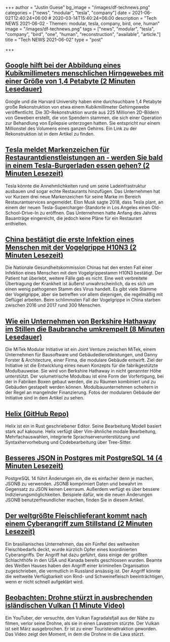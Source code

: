 +++
author = "Justin Guese"
bg_image = "/images/df-technews.png"
categories = ["news", "modular", "tesla", "company"]
date = 2021-06-02T12:40:24+06:00 # 2020-03-14T15:40:24+06:00
description = "Tech NEWS 2021-06-02 - Themen: modular, tesla, company, bird, one, human"
image = "/images/df-technews.png"
tags = ["news", "modular", "tesla", "company", "bird", "one", "human", "reconstruction", "available", "article."]
title = "Tech NEWS 2021-06-02"
type = "post"

+++

## [Google hilft bei der Abbildung eines Kubikmillimeters menschlichen Hirngewebes mit einer Größe von 1,4 Petabyte (2 Minuten Lesedauer)](https://9to5google.com/2021/06/01/google-human-brain-map/)

 Google und die Harvard University haben eine durchsuchbare 1,4 Petabyte große Rekonstruktion von etwa einem Kubikmillimeter Gehirngewebe veröffentlicht. Die 3D-Rekonstruktion wurde aus 225 Millionen 2D-Bildern von Geweben erstellt, die von Spendern stammen, die sich einer Operation zur Behandlung von Epilepsie unterzogen hatten. Sie entspricht nur einem Millionstel des Volumens eines ganzen Gehirns. Ein Link zu der Rekonstruktion ist in dem Artikel zu finden.

## [Tesla meldet Markenzeichen für Restaurantdienstleistungen an - werden Sie bald in einem Tesla-Burgerladen essen gehen? (2 Minuten Lesezeit)](https://electrek.co/2021/06/01/tesla-files-trademark-restaurant-services/)

 Tesla könnte die Annehmlichkeiten rund um seine Ladeinfrastruktur ausbauen und sogar echte Restaurants hinzufügen. Das Unternehmen hat vor Kurzem drei neue Markenzeichen für seine Marke im Bereich Restaurantservices angemeldet. Elon Musk sagte 2018, dass Tesla plant, an einem der neuen Tesla-Supercharger-Standorte in Los Angeles einen Old-School-Drive-In zu eröffnen. Das Unternehmen hatte Anfang des Jahres Bauanträge eingereicht, die jedoch keine Pläne für ein Restaurant enthielten.

## [China bestätigt die erste Infektion eines Menschen mit der Vogelgrippe H10N3 (2 Minuten Lesezeit)](https://interestingengineering.com/china-confirms-first-human-infection-of-h10n3-bird-flu)

 Die Nationale Gesundheitskommission Chinas hat den ersten Fall einer Infektion eines Menschen mit dem Vogelgrippestamm H10N3 bestätigt. Der Patient hat überlebt, weitere Fälle gab es nicht. Eine weit verbreitete Übertragung der Krankheit ist äußerst unwahrscheinlich, da es sich um einen wenig pathogenen Stamm des Virus handelt. Es gibt viele Stämme der Vogelgrippe, aber sie betreffen vor allem diejenigen, die regelmäßig mit Geflügel arbeiten. Beim schlimmsten Fall der Vogelgrippe in China starben zwischen 2016 und 2017 rund 300 Menschen.

## [Wie ein Unternehmen von Berkshire Hathaway im Stillen die Baubranche umkrempelt (8 Minuten Lesedauer)](https://www.fastcompany.com/90637837/how-a-berkshire-hathaway-company-is-quietly-planning-to-disrupt-the-construction-industry)

 Die MiTek Modular Initiative ist ein Joint Venture zwischen MiTek, einem Unternehmen für Bausoftware und Gebäudedienstleistungen, und Danny Forster & Architecture, einer Firma, die modulare Gebäude entwirft. Ziel der Initiative ist die Entwicklung eines neuen Konzepts für die fabrikgestützte Modulbauweise. Sie wird von Berkshire Hathaway in nicht genannter Höhe unterstützt. Der volumetrische Modulbau ist eine Form der Vorfertigung, bei der in Fabriken Boxen gebaut werden, die zu Räumen kombiniert und zu Gebäuden gestapelt werden können. Modulbauunternehmen scheitern in der Regel an mangelnder Finanzierung. Fotos der modularen Gebäude der Initiative sind in dem Artikel zu sehen.

## [Helix (GitHub Repo)](https://github.com/helix-editor/helix)

 Helix ist ein in Rust geschriebener Editor. Seine Bearbeitung Modell basiert stark auf kakoune. Helix verfügt über Vim-ähnliche modale Bearbeitung, Mehrfachauswahlen, integrierte Sprachserverunterstützung und Syntaxhervorhebung und Codebearbeitung über Tree-Sitter.

## [Besseres JSON in Postgres mit PostgreSQL 14 (4 Minuten Lesezeit)](https://blog.crunchydata.com/blog/better-json-in-postgres-with-postgresql-14)

 PostgreSQL 14 führt Änderungen ein, die es einfacher denn je machen, JSONB zu verwenden. JSONB komprimiert Daten und bewahrt im Gegensatz zu JSON keinen Leerraum. Außerdem verfügt es über bessere Indizierungsmöglichkeiten. Beispiele dafür, wie die neuen Änderungen JSONB benutzerfreundlicher machen, finden Sie in diesem Artikel.

## [Der weltgrößte Fleischlieferant kommt nach einem Cyberangriff zum Stillstand (2 Minuten Lesezeit)](https://www.theverge.com/2021/6/1/22463621/jbs-cyberattack-russia-largest-meat-supplier)

 Ein brasilianisches Unternehmen, das ein Fünftel des weltweiten Fleischbedarfs deckt, wurde kürzlich Opfer eines koordinierten Cyberangriffs. Der Angriff hat dazu geführt, dass einige der größten Schlachthöfe in den USA und Kanada bereits geschlossen wurden. Beamte des Weißen Hauses haben den Angriff einer kriminellen Organisation zugeschrieben, die vermutlich in Russland ansässig ist. Der Angriff könnte die weltweite Verfügbarkeit von Rind- und Schweinefleisch beeinträchtigen, wenn er nicht schnell aufgeklärt wird.

## [Beobachten: Drohne stürzt in ausbrechenden isländischen Vulkan (1 Minute Video)](https://www.bbc.com/news/av/world-europe-57314928)

 Ein YouTuber, der versuchte, den Vulkan Fagradalsfjall aus der Nähe zu filmen, verlor seine Drohne, als sie in einen Lavastrom stürzte. Der Vulkan ist seit März ausgebrochen. Er ist zu einer Touristenattraktion geworden. Das Video zeigt den Moment, in dem die Drohne in die Lava stürzt.

